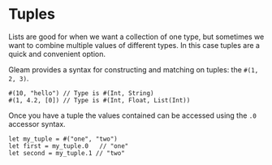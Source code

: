 # Tuples

Lists are good for when we want a collection of one type, but sometimes we want
to combine multiple values of different types. In this case tuples are a quick
and convenient option.

Gleam provides a syntax for constructing and matching on tuples: the `#(1, 2, 3)`.

```gleam
#(10, "hello") // Type is #(Int, String)
#(1, 4.2, [0]) // Type is #(Int, Float, List(Int))
```

Once you have a tuple the values contained can be accessed using the `.0`
accessor syntax.

```gleam
let my_tuple = #("one", "two")
let first = my_tuple.0   // "one"
let second = my_tuple.1 // "two"
```
